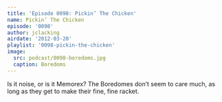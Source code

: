 ```yaml
---
title: 'Episode 0098: Pickin’ The Chicken'
name: Pickin’ The Chicken
episode: '0098'
author: jclacking
airdate: '2012-03-20'
playlist: '0098-pickin-the-chicken'
image:
  src: podcast/0098-boredoms.jpg
  caption: Boredoms
---
```

Is it noise, or is it Memorex? The Boredomes don’t seem to care much, as long as they get to make their fine, fine racket.
